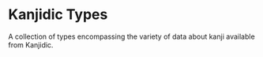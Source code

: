 # Kanjidic Types

A collection of types encompassing the variety of data about kanji available from Kanjidic.
